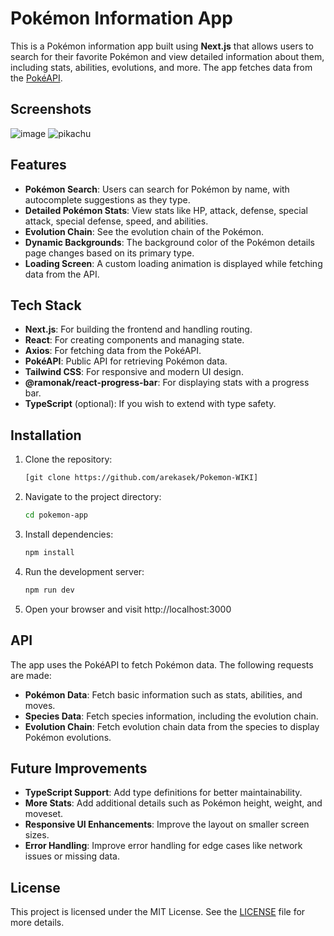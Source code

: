 # Pokémon Information App

This is a Pokémon information app built using **Next.js** that allows users to search for their favorite Pokémon and view detailed information about them, including stats, abilities, evolutions, and more. The app fetches data from the [PokéAPI](https://pokeapi.co/).

## Screenshots
![image](https://github.com/user-attachments/assets/cf14d9e2-2529-4be7-a092-b680f053e812)
![pikachu](https://github.com/user-attachments/assets/2f70bd54-7097-42ac-ad1e-b8cdb6fde352)

## Features

- **Pokémon Search**: Users can search for Pokémon by name, with autocomplete suggestions as they type.
- **Detailed Pokémon Stats**: View stats like HP, attack, defense, special attack, special defense, speed, and abilities.
- **Evolution Chain**: See the evolution chain of the Pokémon.
- **Dynamic Backgrounds**: The background color of the Pokémon details page changes based on its primary type.
- **Loading Screen**: A custom loading animation is displayed while fetching data from the API.

## Tech Stack

- **Next.js**: For building the frontend and handling routing.
- **React**: For creating components and managing state.
- **Axios**: For fetching data from the PokéAPI.
- **PokéAPI**: Public API for retrieving Pokémon data.
- **Tailwind CSS**: For responsive and modern UI design.
- **@ramonak/react-progress-bar**: For displaying stats with a progress bar.
- **TypeScript** (optional): If you wish to extend with type safety.

## Installation

1. Clone the repository:

   ```bash
   [git clone https://github.com/arekasek/Pokemon-WIKI]
2. Navigate to the project directory:
   ```bash
   cd pokemon-app
3. Install dependencies:
   ```bash
   npm install
4. Run the development server:
   ```bash
   npm run dev
5. Open your browser and visit http://localhost:3000

## API

The app uses the PokéAPI to fetch Pokémon data. The following requests are made:

- **Pokémon Data**: Fetch basic information such as stats, abilities, and moves.
- **Species Data**: Fetch species information, including the evolution chain.
- **Evolution Chain**: Fetch evolution chain data from the species to display Pokémon evolutions.

## Future Improvements

- **TypeScript Support**: Add type definitions for better maintainability.
- **More Stats**: Add additional details such as Pokémon height, weight, and moveset.
- **Responsive UI Enhancements**: Improve the layout on smaller screen sizes.
- **Error Handling**: Improve error handling for edge cases like network issues or missing data.

## License

This project is licensed under the MIT License. See the [LICENSE](LICENSE) file for more details.
